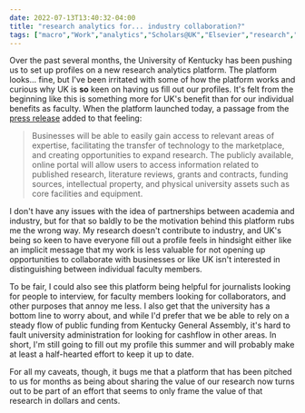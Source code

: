 ```yaml
---
date: 2022-07-13T13:40:32-04:00
title: "research analytics for... industry collaboration?"
tags: ["macro","Work","analytics","Scholars@UK","Elsevier","research","automation","public education","Kentucky General Assembly"]
---
```

Over the past several months, the University of Kentucky has been pushing us to set up profiles on a new research analytics platform. The platform looks... fine, but I've been irritated with some of how the platform works and curious why UK is **so** keen on having us fill out our profiles. It's felt from the beginning like this is something more for UK's benefit than for our individual benefits as faculty. When the platform launched today, a passage from the [press release](https://www.research.uky.edu/news/portal-connects-uk-industry-global-research-community) added to that feeling: 

> Businesses will be able to easily gain access to relevant areas of expertise, facilitating the transfer of technology to the marketplace, and creating opportunities to expand research. The publicly available, online portal will allow users to access information related to published research, literature reviews, grants and contracts, funding sources, intellectual property, and physical university assets such as core facilities and equipment.

I don't have any issues with the idea of partnerships between academia and industry, but for that so baldly to be the motivation behind this platform rubs me the wrong way. My research doesn't contribute to industry, and UK's being so keen to have everyone fill out a profile feels in hindsight either like an implicit message that my work is less valuable for not opening up opportunities to collaborate with businesses or like UK isn't interested in distinguishing between individual faculty members. 

To be fair, I could also see this platform being helpful for journalists looking for people to interview, for faculty members looking for collaborators, and other purposes that annoy me less. I also get that the university has a bottom line to worry about, and while I'd prefer that we be able to rely on a steady flow of public funding from Kentucky General Assembly, it's hard to fault university administration for looking for cashflow in other areas. In short, I'm still going to fill out my profile this summer and will probably make at least a half-hearted effort to keep it up to date.

For all my caveats, though, it bugs me that a platform that has been pitched to us for months as being about sharing the value of our research now turns out to be part of an effort that seems to only frame the value of that research in dollars and cents.